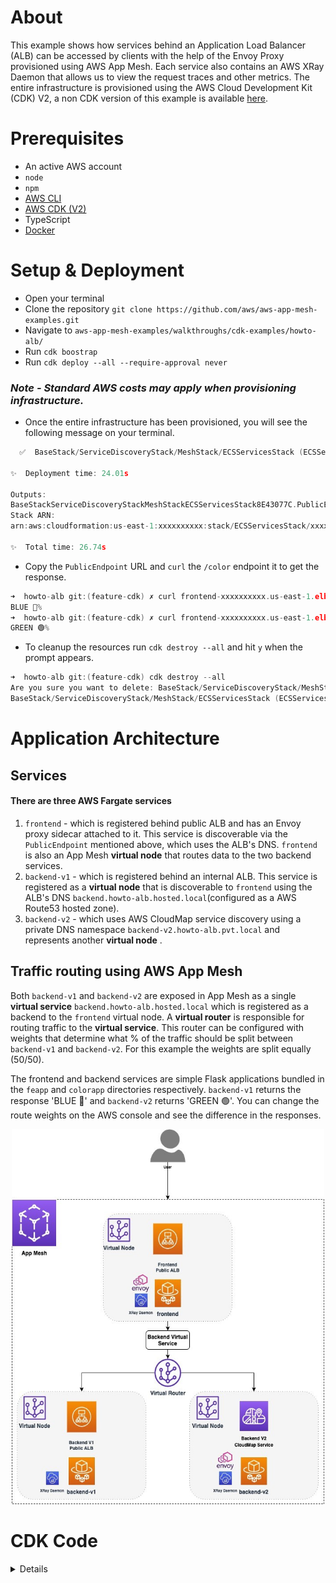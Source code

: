 # About

This example shows how services behind an Application Load Balancer (ALB) can be accessed by clients with the help of the Envoy Proxy provisioned using AWS App Mesh. Each service also contains an AWS XRay Daemon that allows us to view the request traces and other metrics.
The entire infrastructure is provisioned using the AWS Cloud Development Kit (CDK) V2, a non CDK version of this example is available [here](https://github.com/aws/aws-app-mesh-examples/tree/main/walkthroughs/howto-alb).

# Prerequisites

- An active AWS account
- `node`
- `npm`
- [AWS CLI](https://docs.aws.amazon.com/cli/latest/userguide/getting-started-install.html)
- [AWS CDK (V2)](https://docs.aws.amazon.com/cdk/v2/guide/home.html)
- TypeScript
- [Docker](https://docs.docker.com/get-docker/)

# Setup & Deployment

- Open your terminal
- Clone the repository `git clone https://github.com/aws/aws-app-mesh-examples.git`
- Navigate to `aws-app-mesh-examples/walkthroughs/cdk-examples/howto-alb/`
- Run  `cdk boostrap`
- Run `cdk deploy --all --require-approval never`

### _Note - Standard AWS costs may apply when provisioning infrastructure._

- Once the entire infrastructure has been provisioned, you will see the following message on your terminal.

```c
  ✅  BaseStack/ServiceDiscoveryStack/MeshStack/ECSServicesStack (ECSServicesStack)

✨  Deployment time: 24.01s

Outputs:
BaseStackServiceDiscoveryStackMeshStackECSServicesStack8E43077C.PublicEndpoint = frontend-xxxxxxxxxx.us-east-1.elb.amazonaws.com
Stack ARN:
arn:aws:cloudformation:us-east-1:xxxxxxxxxx:stack/ECSServicesStack/xxxxxxxxxx-xxxx-xxxx-xxxx-xxxxxxxxxxxx

✨  Total time: 26.74s
```

- Copy the `PublicEndpoint` URL and `curl`  the `/color` endpoint it to get the response.

```c
➜  howto-alb git:(feature-cdk) ✗ curl frontend-xxxxxxxxxx.us-east-1.elb.amazonaws.com/color
BLUE 🔵%
➜  howto-alb git:(feature-cdk) ✗ curl frontend-xxxxxxxxxx.us-east-1.elb.amazonaws.com/color
GREEN 🟢%
```

- To cleanup the resources run `cdk destroy --all` and hit `y` when the prompt appears.

```c
➜  howto-alb git:(feature-cdk) cdk destroy --all
Are you sure you want to delete: BaseStack/ServiceDiscoveryStack/MeshStack/ECSServicesStack, BaseStack/ServiceDiscoveryStack/MeshStack, BaseStack/ServiceDiscoveryStack, BaseStack (y/n)? y
BaseStack/ServiceDiscoveryStack/MeshStack/ECSServicesStack (ECSServicesStack): destroying...
```

# Application Architecture

## Services

#### There are three AWS Fargate services

 1. `frontend` - which is registered behind public ALB and has an Envoy proxy sidecar attached to it. This service is discoverable  via the `PublicEndpoint` mentioned above, which uses the ALB's DNS. `frontend` is also an App Mesh **virtual node** that routes data to the two backend services.
 2. `backend-v1` - which is registered behind an internal ALB. This service is registered as a **virtual node** that is discoverable to `frontend` using the ALB's DNS `backend.howto-alb.hosted.local`(configured as a AWS Route53 hosted zone).
 3. `backend-v2` - which uses AWS CloudMap service discovery using a private DNS namespace `backend-v2.howto-alb.pvt.local` and represents another **virtual node** .

## Traffic routing using AWS App Mesh

Both `backend-v1` and `backend-v2` are exposed in App Mesh as a single **virtual service** `backend.howto-alb.hosted.local` which is registered as a backend to the `frontend` virtual node. A **virtual router** is responsible for routing traffic to the **virtual service**. This router can be configured with weights that determine what % of the traffic should be split between `backend-v1` and `backend-v2`. For this example the weights are split equally (50/50).

The frontend and backend services are simple Flask applications bundled in the `feapp` and `colorapp` directories respectively. `backend-v1` returns the response 'BLUE 🔵' and `backend-v2` returns 'GREEN 🟢'. You can change the route weights on the AWS console and see the difference in the responses.

<p align="center">
  <img width="500" height="600" src="assets/app-arch.jpg">
</p>

# CDK Code

<details>

## Stacks and Constructs

There are a total of 4 Stacks that provision all the infrastructure for the example.

_Note - The CDK provisions a `CDKToolkit` Stack automatically to deploy AWS CDK apps into your cloud enviroment._

1. `BaseStack` - provisions the network infrastructure like the VPC, ECS Cluster and DNS Hosted Zone, along with the Docker images that are pushed to the ECR Repository.
2. `ServiceDiscoveryStack` - provisions the 2 ALBs used by `frontend` and `backend-v1` and the CloudMap service used by `backend-v2`.
3. `MeshStack` - provisions the different mesh components like the frontend and backend virtual nodes, virtual router and the backend virtual service.
4. `ECSServicesStack` - defines 3 Constructs that contain resources to provision the task definitions and Fargate services for `backend-v1`, `backend-v2` and `frontend`.

<p align="center">
  <img width="600" height="350" src="assets/stacks.jpg">
</p>

The order mentioned above also represents the dependency these Stacks have on eachother. In this case, since we are deploying the Envoy sidecar containers along with our application code, it is necessary for the mesh components to be provisioned before the services are running, so the Envoy proxy can locate them using the `APPMESH_VIRTUAL_NODE_NAME` environment variable.

These dependencies are propagated by passing the Stack objects in the `constructor` of their referencing Stack.

```c
const baseStack = new BaseStack(app, 'BaseStack',{
    stackName: 'BaseStack',
    description: "Provisions the network infrastructure and container images."
});
// Pass baseStack as a constructor argument
const serviceDiscoveryStack = new ServiceDiscoveryStack(baseStack, 'ServiceDiscoveryStack', {
    stackName: 'ServiceDiscoveryStack',
    description: "Provisions the application load balancers and the CloudMap service."
});
```

```c
// The BackendV1Constructor fetches the container port from the BaseStack and the virtual node name from the MeshStack
const envoyContainer = this.taskDefinition.addContainer(
      `${this.constructIdentifier}_EnvoyContainer`,
      {
        image: ms.sd.base.envoyImage,
        containerName: "envoy",
        environment: {
          ENVOY_LOG_LEVEL: "debug",
          ENABLE_ENVOY_XRAY_TRACING: "1",
          ENABLE_ENVOY_STATS_TAGS: "1",
          APPMESH_VIRTUAL_NODE_NAME: `mesh/${ms.sd.base.projectName}/virtualNode/${ms.backendV2VirtualNode.virtualNodeName}`,
      },
    );
```

The frontend Envoy sidecar also acts as a proxy, this can be configured easily using the `AppMeshProxyConfiguration` construct and then adding it to the `proxyConfiguration` prop of the Fargate task definition.

```c
// Define the envoy proxy configuration
const appMeshProxyConfig = new ecs.AppMeshProxyConfiguration({
      containerName: "envoy",
      properties: {
        proxyIngressPort: 15000,
        proxyEgressPort: 15001,
        appPorts: [ms.sd.base.containerPort],
        ignoredUID: 1337,
        egressIgnoredIPs: ["169.254.170.2", "169.254.169.254"],
      },
    });
// Assign it to the task definiton
this.taskDefinition = new ecs.FargateTaskDefinition(
  this,
  `${this.constructIdentifier}_TaskDefinition`,
  {
    cpu: 256,
    memoryLimitMiB: 512,
    proxyConfiguration: appMeshProxyConfig,
    executionRole: ms.sd.base.executionRole,
    taskRole: ms.sd.base.taskRole,
    family: "front",
  }
);
```

The crux of the mesh infrastrcute lies in the `MeshStack`. For example, in the code snippet below, we create a new `VirtualNode` and assign it the `mesh` prop, and set the service discovery to the internal ALB defined in the `ServiceDiscoveryStack`.

```c
// Virtual node with DNS service discovery
this.backendV1VirtualNode = new appmesh.VirtualNode(
      this,
      `${this.stackIdentifier}_BackendV1VirtualNode`,
      {
        mesh: this.mesh,
        virtualNodeName: `${this.sd.base.projectName}-backend-v1-node`,
        listeners: [this.virtualNodeListender],
        serviceDiscovery: appmesh.ServiceDiscovery.dns(
          sd.backendV1LoadBalancer.loadBalancerDnsName
        ),
      }
    );
```

Once we define the virtual nodes, the routing logic of the mesh can be defined using the `aws-appmesh.RouteSpec` and `aws-appmesh.Route` constructs. The `RouteSpec` registers virtual nodes as weighted targets to route traffic to.

```c
const routeSpec = appmesh.RouteSpec.http({
      match: { path: appmesh.HttpRoutePathMatch.startsWith("/") },
      weightedTargets: [
        {
          virtualNode: this.backendV1VirtualNode,
          weight: 50,
        },
        {
          virtualNode: this.backendV2VirtualNode,
          weight: 50,
        },
      ],
    });

    this.backendRoute = new appmesh.Route(this, `${this.stackIdentifier}_BackendRoute`, {
      mesh: this.mesh,
      virtualRouter: this.backendVirtualRouter,
      routeName: `${this.sd.base.projectName}-backend-route`,
      routeSpec: routeSpec,
    });
```

## Project Structure

The skeleton of the project is generated using the `cdk init sample-app --language typescript` command. By default, your main `node` app sits in the `bin` folder and the cloud infrastructure is provisioned in the `lib` folder.

In the `cdk.json` file, we define two enviroment variables: `PROJECT_NAME` and `CONTAINER_PORT` that refer to the name of this project and the ports at which the Flask applications (`feapp` and `colorapp`) are exposed in the containers. These variables can be fetched within the application using a Construct's `node.tryGetContext` method.

```c
this.projectName = this.node.tryGetContext("PROJECT_NAME");
this.containerPort = this.node.tryGetContext("CONTAINER_PORT");
```

Using the `aws-ecr-assets.DockerImageAsset` construct, you can push your application image to an ECR repository when the infrastucture is being provisioned by simply pointing it to the directory of your application's `Dockerfile`.

```c
this.frontendAppImageAsset = new assets.DockerImageAsset(this, `${this.stackIdentifier}_FrontendAppImageAsset`, {
      directory: ".././howto-alb/feapp",
      platform: assets.Platform.LINUX_AMD64,
    });
```

</details>
